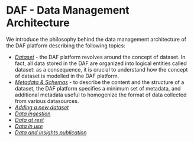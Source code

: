 # DAF - Data Management Architecture

We introduce the philosophy behind the data management architecture of the DAF platform describing the following topics:

- [*Dataset*](dataset) - the DAF platform revolves around the concept of dataset. In fact, all data stored in the DAF are organized into logical entities called dataset: as a consequence, it is crucial to understand how the concept of dataset is modelled in the DAF platform.  
- [*Metadata & Schemas*](dataset-metadata-schemas) - to describe the content and the structure of a dataset, the DAF platform specifies a minimum set of metadata, and additional metadata useful to homogenize the format of data collected from various datasources.
- [*Adding a new dataset*](dataset-adding)
- [*Data ingestion*](data-ingestion)
- [*Data at rest*](data-at-rest)
- [*Data in use*](data-in-use)
- [*Data and insights publication*](data-insights-publication)
